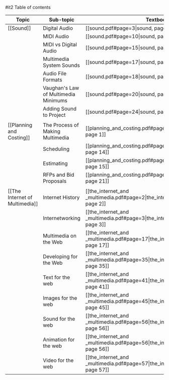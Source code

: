 #it2 
Table of contents


| Topic                          | Sub-topic                            | Textbook                                                                            | Status |
| ------------------------------ | ------------------------------------ | ----------------------------------------------------------------------------------- | ------ |
| [[Sound]]                      | Digital Audio                        | [[sound.pdf#page=3\|sound, page 3]]                                                 | ❌      |
|                                | MIDI Audio                           | [[sound.pdf#page=10\|sound, page 10]]                                               | ❌      |
|                                | MIDI vs Digital Audio                | [[sound.pdf#page=15\|sound, page 15]]                                               | ❌      |
|                                | Multimedia System Sounds             | [[sound.pdf#page=17\|sound, page 17]]                                               | ❌      |
|                                | Audio File Formats                   | [[sound.pdf#page=18\|sound, page 18]]                                               | ❌      |
|                                | Vaughan's Law of Multimedia Minimums | [[sound.pdf#page=20\|sound, page 20]]                                               | ❌      |
|                                | Adding Sound to Project              | [[sound.pdf#page=24\|sound, page 24]]                                               | ❌      |
|                                |                                      |                                                                                     |        |
| [[Planning and Costing]]       | The Process of Making Multimedia     | [[planning_and_costing.pdf#page=1\|planning_and_costing, page 1]]                   | ❌      |
|                                | Scheduling                           | [[planning_and_costing.pdf#page=14\|planning_and_costing, page 14]]                 | ❌      |
|                                | Estimating                           | [[planning_and_costing.pdf#page=15\|planning_and_costing, page 15]]                 | ❌      |
|                                | RFPs and Bid Proposals               | [[planning_and_costing.pdf#page=21\|planning_and_costing, page 21]]                 | ❌      |
|                                |                                      |                                                                                     |        |
| [[The Internet of Multimedia]] | Internet History                     | [[the_internet_and _multimedia.pdf#page=2\|the_internet_and _multimedia, page 2]]   | ❌      |
|                                | Internetworking                      | [[the_internet_and _multimedia.pdf#page=3\|the_internet_and _multimedia, page 3]]   | ❌      |
|                                | Multimedia on the Web                | [[the_internet_and _multimedia.pdf#page=17\|the_internet_and _multimedia, page 17]] | ❌      |
|                                | Developing for the Web               | [[the_internet_and _multimedia.pdf#page=35\|the_internet_and _multimedia, page 35]] | ❌      |
|                                | Text for the web                     | [[the_internet_and _multimedia.pdf#page=41\|the_internet_and _multimedia, page 41]] | ❌      |
|                                | Images for the web                   | [[the_internet_and _multimedia.pdf#page=45\|the_internet_and _multimedia, page 45]] | ❌      |
|                                | Sound for the web                    | [[the_internet_and _multimedia.pdf#page=56\|the_internet_and _multimedia, page 56]] | ❌      |
|                                | Animation for the web                | [[the_internet_and _multimedia.pdf#page=56\|the_internet_and _multimedia, page 56]] | ❌      |
|                                | Video for the web                    | [[the_internet_and _multimedia.pdf#page=57\|the_internet_and _multimedia, page 57]] | ❌      |

